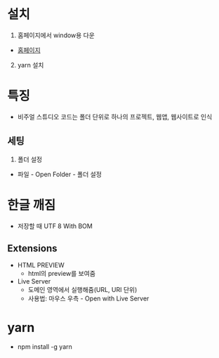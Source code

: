 # 설치
1. 홈페이지에서 window용 다운 
  * [홈페이지](https://code.visualstudio.com/)
2. yarn 설치

# 특징
* 비주얼 스튜디오 코드는 폴더 단위로 하나의 프로젝트, 웹앱, 웹사이트로 인식

## 세팅
1. 폴더 설정
 * 파일 - Open Folder - 폴더 설정
 
 # 한글 깨짐
 * 저장할 때 UTF 8 With BOM
 
 
 ## Extensions
 * HTML PREVIEW
   + html의 preview를 보여줌
 * Live Server
   + 도메인 영역에서 실행해줌(URL, URI 단위)
   + 사용법: 마우스 우측 - Open with Live Server


# yarn
* npm install -g yarn
